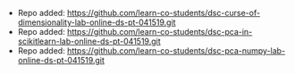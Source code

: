 
- Repo added: https://github.com/learn-co-students/dsc-curse-of-dimensionality-lab-online-ds-pt-041519.git
- Repo added: https://github.com/learn-co-students/dsc-pca-in-scikitlearn-lab-online-ds-pt-041519.git
- Repo added: https://github.com/learn-co-students/dsc-pca-numpy-lab-online-ds-pt-041519.git